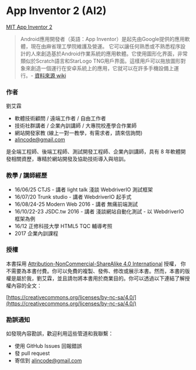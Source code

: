 # App Inventor 2 (AI2)

[MIT App Inventor 2](http://ai2.appinventor.mit.edu/)

> Android應用開發者（英語：App Inventor）是起先由Google提供的應用軟體，現在由麻省理工學院維護及營運。
它可以讓任何熟悉或不熟悉程序設計的人來創造基於Android作業系統的應用軟體。它使用圖形化界面，非常類似於Scratch語言和StarLogo TNG用戶界面。這樣用戶可以拖放圖形對象來創造一個運行在安卓系統上的應用，它就可以在許多手機設備上運行。- [資料來源 wiki](https://zh.wikipedia.org/wiki/MIT%E5%BA%94%E7%94%A8%E5%BC%80%E5%8F%91%E8%80%85)

### 作者

劉艾霖

* 軟體技術顧問 / 遠端工作者 / 自由工作者
* 技術社群講者 / 企業內訓講師 / 大專院校產學合作業師
* 網站開發家教 (線上一對一教學，有需求者，請來信詢問)
* alincode@gmail.com

是全端工程師、後端工程師、測試開發工程師、企業內訓講師，具有 8 年軟體開發相關資歷，專精於網站開發及協助技術導入與培訓。

### 教學 / 講師經歷

* 16/06/25 CTJS - 講者 light talk 淺談 WebdriverIO 測試框架
* 16/07/20 Trunk studio - 講者 WebdriverIO 起手式
* 16/08/24-25 Modern Web 2016 - 講者 無痛前端測試
* 16/10/22-23 JSDC.tw 2016 - 講者 淺談網站自動化測試 - 以 WebdriverIO 框架為例
* 16/12 正修科技大學 HTML5 TQC 輔導考照
* 2017 企業內訓課程

### 授權

本書採用 [Attribution-NonCommercial-ShareAlike 4.0 International](https://creativecommons.org/licenses/by-nc-sa/4.0/legalcode) 授權， 你不需要為本書付費。你可以免費的複製、發佈、修改或展示本書。然而，本書的版權是屬於我，劉艾霖，並且請勿將本書用於商業目的。你可以透過以下連結了解授權內容的全文：

[https://creativecommons.org/licenses/by-nc-sa/4.0/](https://creativecommons.org/licenses/by-nc-sa/4.0/)

### 勘誤通知

如發現內容勘誤，歡迎利用這些管道和我聯繫：

* 使用 GitHub Issues 回報錯誤
* 發 pull request
* 寄信到 alincode@gmail.com

